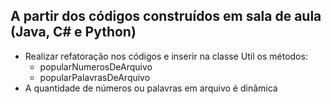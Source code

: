 ## A partir dos códigos construídos em sala de aula (Java, C# e Python)
* Realizar refatoração nos códigos e inserir na classe Util os métodos:
  * popularNumerosDeArquivo
  * popularPalavrasDeArquivo
* A quantidade de números ou palavras em arquivo é dinâmica
